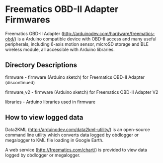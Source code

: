 Freematics OBD-II Adapter Firmwares
===================================

Freematics OBD-II Adapter (http://arduinodev.com/hardware/freematics-obd/) is a Arduino compatible device with OBD-II access and many useful peripherals, including 6-axis motion sensor, microSD storage and BLE wireless module, all accessible with Arduino libraries.

Directory Descriptions
----------------------
firmware - firmware (Arduino sketch) for Freematics OBD-II Adapter (discontinued)

firmware_v2 - firmware (Arduino sketch) for Freematics OBD-II Adapter V2

libraries - Arduino libraries used in firmware

How to view logged data
-----------------------
Data2KML (http://arduinodev.com/data2kml-utility/) is an open-source command line utility which converts data logged by obdlogger or megalogger to KML file loading in Google Earth.

A web service (http://freematics.com/chart/) is provided to view data logged by obdlogger or megalogger.
